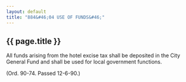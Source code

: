 ```yaml
---
layout: default 
title: "884&#46;04 USE OF FUNDS&#46;"
---
```


{{ page.title }}
----------------

All funds arising from the hotel excise tax shall be deposited in the
City General Fund and shall be used for local government functions.

(Ord. 90-74. Passed 12-6-90.)
